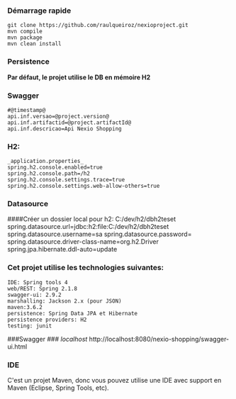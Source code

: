  ### Démarrage rapide ###
    git clone https://github.com/raulqueiroz/nexioproject.git
    mvn compile
    mvn package
    mvn clean install  
    

### Persistence ###
__Par défaut, le projet utilise le DB en mémoire H2__

### Swagger ###
    #@timestamp@
    api.inf.versao=@project.version@
    api.inf.artifactid=@project.artifactId@
    api.inf.descricao=Api Nexio Shopping
   
### H2: ###
	_application.properties_
    spring.h2.console.enabled=true
    spring.h2.console.path=/h2
    spring.h2.console.settings.trace=true
    spring.h2.console.settings.web-allow-others=true

### Datasource ###
####Créer un dossier local pour h2: C:/dev/h2/dbh2teset
    spring.datasource.url=jdbc:h2:file:C:/dev/h2/dbh2teset
    spring.datasource.username=sa
    spring.datasource.password=
    spring.datasource.driver-class-name=org.h2.Driver
    spring.jpa.hibernate.ddl-auto=update
    
### Cet projet utilise les technologies suivantes: ###
    IDE: Spring tools 4
    web/REST: Spring 2.1.8
    swagger-ui: 2.9.2
    marshalling: Jackson 2.x (pour JSON) 
    maven:3.6.2
    persistence: Spring Data JPA et Hibernate
    persistence providers: H2
    testing: junit
    
###Swagger ###
	_localhost_
	http://localhost:8080/nexio-shopping/swagger-ui.html

### IDE ###

C'est un projet Maven, donc vous pouvez utilise une  IDE avec support en Maven (Eclipse, Spring Tools, etc).